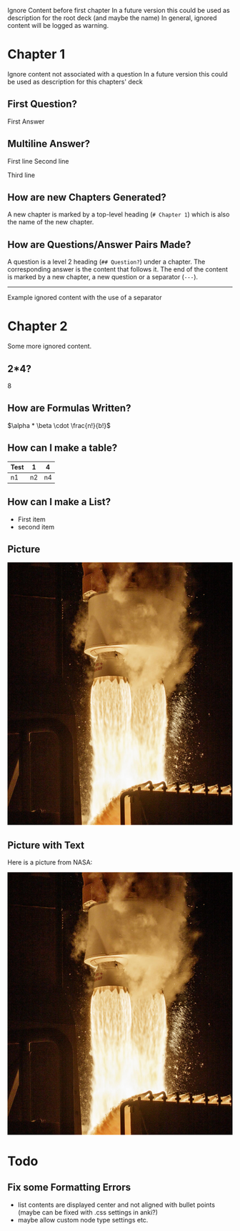 Ignore Content before first chapter
In a future version this could be used as description for the root deck (and 
maybe the name)
In general, ignored content will be logged as warning.

# Chapter 1

Ignore content not associated with a question
In a future version this could be used as description for this chapters' deck

## First Question?

First Answer

## Multiline Answer?

First line
Second line

Third line

## How are new Chapters Generated?

A new chapter is marked by a top-level heading (`# Chapter 1`) which is also the
name of the new chapter.

## How are Questions/Answer Pairs Made?

A question is a level 2 heading (`## Question?`) under a chapter. The
corresponding answer is the content that follows it. The end of the content is
marked by a new chapter, a new question or a separator (`---`).

---

Example ignored content with the use of a separator

# Chapter 2

Some more ignored content.

## 2*4?

8

## How are Formulas Written?

$\alpha * \beta \cdot \frac{n!}{b!}$

## How can I make a table?

Test  | 1   | 4
------|-----|----
n1    | n2  | n4

## How can I make a List?

- First item
- second item

## Picture

![](launch.jpg)

## Picture with Text

Here is a picture from NASA:

![](launch.jpg)

# Todo

## Fix some Formatting Errors

- list contents are displayed center and not aligned with bullet points (maybe
can be fixed with .css settings in anki?)
- maybe allow custom node type settings etc.
